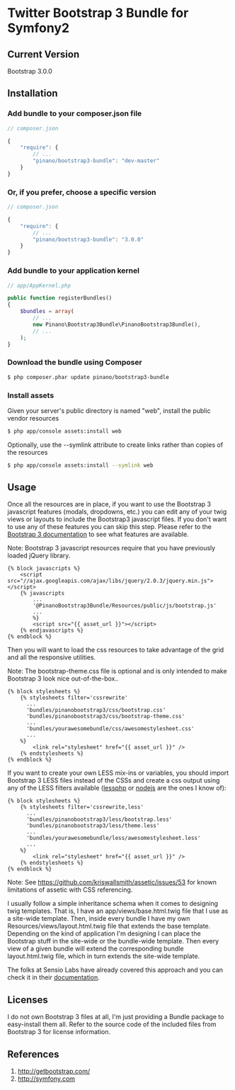 # Twitter Bootstrap 3 Bundle for Symfony2

## Current Version

Bootstrap 3.0.0

## Installation

### Add bundle to your composer.json file

``` js
// composer.json

{
    "require": {
        // ...
        "pinano/bootstrap3-bundle": "dev-master"
    }
}
```

### Or, if you prefer, choose a specific version

``` js
// composer.json

{
    "require": {
        // ...
        "pinano/bootstrap3-bundle": "3.0.0"
    }
}
```

### Add bundle to your application kernel

``` php
// app/AppKernel.php

public function registerBundles()
{
    $bundles = array(
        // ...
        new Pinano\Bootstrap3Bundle\PinanoBootstrap3Bundle(),
        // ...
    );
}
```

### Download the bundle using Composer

``` bash
$ php composer.phar update pinano/bootstrap3-bundle
```

### Install assets

Given your server's public directory is named "web", install the public vendor resources

``` bash
$ php app/console assets:install web
```

Optionally, use the --symlink attribute to create links rather than copies of the resources

``` bash
$ php app/console assets:install --symlink web
```

## Usage

Once all the resources are in place, if you want to use the Bootstrap 3 javascript features (modals, dropdowns, etc.) you can edit any of your twig views or layouts to include the Bootstrap3 javascript files. If you don't want to use any of these features you can skip this step. Please refer to the [Bootstrap 3 documentation](http://getbootstrap.com/javascript/) to see what features are available.

Note: Bootstrap 3 javascript resources require that you have previously loaded jQuery library.

``` twig
{% block javascripts %}
    <script src="//ajax.googleapis.com/ajax/libs/jquery/2.0.3/jquery.min.js"></script>
    {% javascripts
        ...
        '@PinanoBootstrap3Bundle/Resources/public/js/bootstrap.js'
        ...
        %}
        <script src="{{ asset_url }}"></script>
    {% endjavascripts %}
{% endblock %}
```

Then you will want to load the css resources to take advantage of the grid and all the responsive utilities.

Note: The bootstrap-theme.css file is optional and is only intended to make Bootstrap 3 look nice out-of-the-box..

``` twig
{% block stylesheets %}
    {% stylesheets filter='cssrewrite'
      ...
      'bundles/pinanobootstrap3/css/bootstrap.css'
      'bundles/pinanobootstrap3/css/bootstrap-theme.css'
      ...
      'bundles/yourawesomebundle/css/awesomestylesheet.css'
      ...
    %}
        <link rel="stylesheet" href="{{ asset_url }}" />
    {% endstylesheets %}
{% endblock %}
```

If you want to create your own LESS mix-ins or variables, you should import Bootstrap 3 LESS files instead of the CSSs and create a css output using any of the LESS filters available ([lessphp](https://github.com/leafo/lessphp) or [nodejs](http://www.kiwwito.com/article/less-css-with-assetic-and-symfony-2) are the ones I know of):
``` twig
{% block stylesheets %}
    {% stylesheets filter='cssrewrite,less'
      ...
      'bundles/pinanobootstrap3/less/bootstrap.less'
      'bundles/pinanobootstrap3/less/theme.less'
      ...
      'bundles/yourawesomebundle/less/awesomestylesheet.less'
      ...
    %}
        <link rel="stylesheet" href="{{ asset_url }}" />
    {% endstylesheets %}
{% endblock %}
```

Note: See https://github.com/kriswallsmith/assetic/issues/53 for known limitations of assetic with CSS referencing.

I usually follow a simple inheritance schema when it comes to designing twig templates. That is, I have an app/views/base.html.twig file that I use as a site-wide template. Then, inside every bundle I have my own Resources/views/layout.html.twig file that extends the base template. Depending on the kind of application I'm designing I can place the Bootstrap stuff in the site-wide or the bundle-wide template. Then every view of a given bundle will extend the corresponding bundle layout.html.twig file, which in turn extends the site-wide template.

The folks at Sensio Labs have already covered this approach and you can check it in their [documentation](http://twig.sensiolabs.org/doc/templates.html#template-inheritance).

## Licenses

I do not own Bootstrap 3 files at all, I'm just providing a Bundle package to easy-install them all. Refer to the source code of the included files from Bootstrap 3 for license information.

## References

1. http://getbootstrap.com/
2. http://symfony.com
